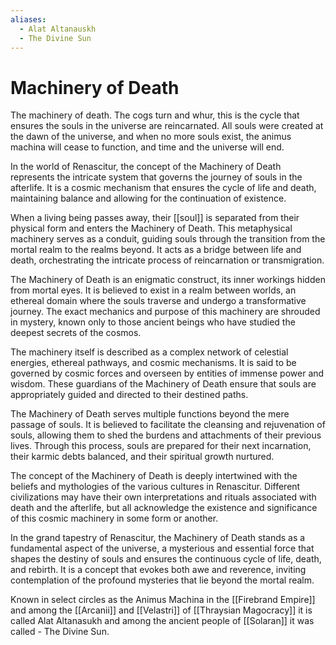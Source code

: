 ```yaml
---
aliases:
  - Alat Altanauskh
  - The Divine Sun
---
```



# Machinery of Death
The machinery of death. The cogs turn and whur, this is the cycle that ensures the souls in the universe are reincarnated. All souls were created at the dawn of the universe, and when no more souls exist, the animus machina will cease to function, and time and the universe will end. 

In the world of Renascitur, the concept of the Machinery of Death represents the intricate system that governs the journey of souls in the afterlife. It is a cosmic mechanism that ensures the cycle of life and death, maintaining balance and allowing for the continuation of existence.

When a living being passes away, their [[soul]] is separated from their physical form and enters the Machinery of Death. This metaphysical machinery serves as a conduit, guiding souls through the transition from the mortal realm to the realms beyond. It acts as a bridge between life and death, orchestrating the intricate process of reincarnation or transmigration.

The Machinery of Death is an enigmatic construct, its inner workings hidden from mortal eyes. It is believed to exist in a realm between worlds, an ethereal domain where the souls traverse and undergo a transformative journey. The exact mechanics and purpose of this machinery are shrouded in mystery, known only to those ancient beings who have studied the deepest secrets of the cosmos.

The machinery itself is described as a complex network of celestial energies, ethereal pathways, and cosmic mechanisms. It is said to be governed by cosmic forces and overseen by entities of immense power and wisdom. These guardians of the Machinery of Death ensure that souls are appropriately guided and directed to their destined paths.

The Machinery of Death serves multiple functions beyond the mere passage of souls. It is believed to facilitate the cleansing and rejuvenation of souls, allowing them to shed the burdens and attachments of their previous lives. Through this process, souls are prepared for their next incarnation, their karmic debts balanced, and their spiritual growth nurtured.

The concept of the Machinery of Death is deeply intertwined with the beliefs and mythologies of the various cultures in Renascitur. Different civilizations may have their own interpretations and rituals associated with death and the afterlife, but all acknowledge the existence and significance of this cosmic machinery in some form or another.

In the grand tapestry of Renascitur, the Machinery of Death stands as a fundamental aspect of the universe, a mysterious and essential force that shapes the destiny of souls and ensures the continuous cycle of life, death, and rebirth. It is a concept that evokes both awe and reverence, inviting contemplation of the profound mysteries that lie beyond the mortal realm.

Known in select circles as the Animus Machina in the [[Firebrand Empire]] and among the [[Arcanii]] and [[Velastri]] of [[Thraysian Magocracy]] it is called Alat Altanasukh and among the ancient people of [[Solaran]] it was called - The Divine Sun.
